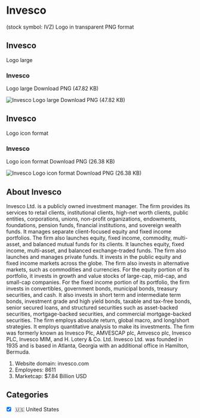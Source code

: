# Invesco
 (stock symbol: IVZ) Logo in transparent PNG format

## Invesco
 Logo large

### Invesco
 Logo large Download PNG (47.82 KB)

![Invesco
 Logo large Download PNG (47.82 KB)](/img/orig/IVZ_BIG-50c3392f.png)

## Invesco
 Logo icon format

### Invesco
 Logo icon format Download PNG (26.38 KB)

![Invesco
 Logo icon format Download PNG (26.38 KB)](/img/orig/IVZ-0fb79451.png)

## About Invesco


Invesco Ltd. is a publicly owned investment manager. The firm provides its services to retail clients, institutional clients, high-net worth clients, public entities, corporations, unions, non-profit organizations, endowments, foundations, pension funds, financial institutions, and sovereign wealth funds. It manages separate client-focused equity and fixed income portfolios. The firm also launches equity, fixed income, commodity, multi-asset, and balanced mutual funds for its clients. It launches equity, fixed income, multi-asset, and balanced exchange-traded funds. The firm also launches and manages private funds. It invests in the public equity and fixed income markets across the globe. The firm also invests in alternative markets, such as commodities and currencies. For the equity portion of its portfolio, it invests in growth and value stocks of large-cap, mid-cap, and small-cap companies. For the fixed income portion of its portfolio, the firm invests in convertibles, government bonds, municipal bonds, treasury securities, and cash. It also invests in short term and intermediate term bonds, investment grade and high yield bonds, taxable and tax-free bonds, senior secured loans, and structured securities such as asset-backed securities, mortgage-backed securities, and commercial mortgage-backed securities. The firm employs absolute return, global macro, and long/short strategies. It employs quantitative analysis to make its investments. The firm was formerly known as Invesco Plc, AMVESCAP plc, Amvesco plc, Invesco PLC, Invesco MIM, and H. Lotery & Co. Ltd. Invesco Ltd. was founded in 1935 and is based in Atlanta, Georgia with an additional office in Hamilton, Bermuda.

1. Website domain: invesco.com
2. Employees: 8611
3. Marketcap: $7.84 Billion USD


## Categories
- [x] 🇺🇸 United States

